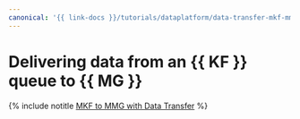 ```yaml
---
canonical: '{{ link-docs }}/tutorials/dataplatform/data-transfer-mkf-mmg'
---
```


# Delivering data from an {{ KF }} queue to {{ MG }}

{% include notitle [MKF to MMG with Data Transfer](../../_tutorials/dataplatform/data-transfer-mkf-mmg.md) %}
